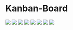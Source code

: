 # Kanban-Board


<img src = "https://user-images.githubusercontent.com/94675329/233588284-3fdaba00-c62e-47a1-a321-718c606aa338.PNG">
<img src =https://user-images.githubusercontent.com/94675329/233588281-9abf236a-d243-4e73-85a8-aba3bb502931.PNG>
<img src =https://user-images.githubusercontent.com/94675329/233588276-91b9018e-604c-4503-b765-c7338aca9940.PNG>
<img src =https://user-images.githubusercontent.com/94675329/233588272-cf717dc7-f725-4be5-8695-1858c590a4a0.PNG>
<img src="https://user-images.githubusercontent.com/94675329/233588270-a3492d4b-8752-4a73-becc-b44d629d59bc.PNG">
<img src= "https://user-images.githubusercontent.com/94675329/233588266-aaca88de-da42-4a61-8d31-85ef6373b48f.PNG">
<img src="https://user-images.githubusercontent.com/94675329/233588257-df53cf6a-aeb1-408c-8e7f-2a369e9b0e7f.png">
<img src="https://user-images.githubusercontent.com/94675329/233588289-d92bd8c6-1bf1-4e0b-92da-9dd2d86da02e.PNG">
